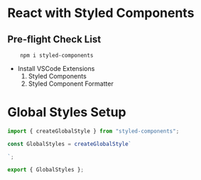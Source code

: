 # React with Styled Components

## Pre-flight Check List

```npm
    npm i styled-components
```

-   Install VSCode Extensions
    1. Styled Components
    2. Styled Component Formatter

# Global Styles Setup

```js
import { createGlobalStyle } from "styled-components";

const GlobalStyles = createGlobalStyle`

`;

export { GlobalStyles };
```
